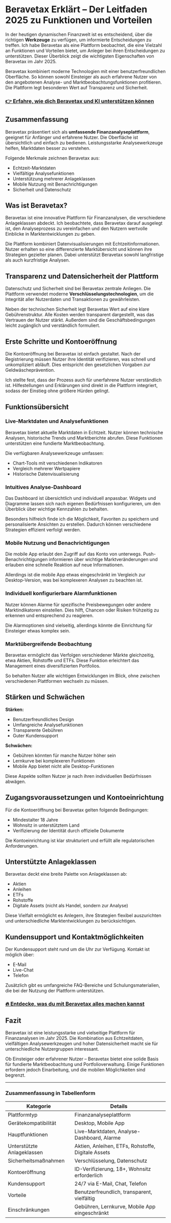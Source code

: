 # Beravetax Erklärt – Der Leitfaden 2025 zu Funktionen und Vorteilen
   
In der heutigen dynamischen Finanzwelt ist es entscheidend, über die richtigen **Werkzeuge** zu verfügen, um informierte Entscheidungen zu treffen. Ich habe Beravetax als eine Plattform beobachtet, die eine Vielzahl an Funktionen und Vorteilen bietet, um Anleger bei ihren Entscheidungen zu unterstützen. Dieser Überblick zeigt die wichtigsten Eigenschaften von Beravetax im Jahr 2025.

Beravetax kombiniert moderne Technologien mit einer benutzerfreundlichen Oberfläche. So können sowohl Einsteiger als auch erfahrene Nutzer von den angebotenen Analyse- und Marktbeobachtungsfunktionen profitieren. Die Plattform legt besonderen Wert auf Transparenz und Sicherheit.

### [👉 Erfahre, wie dich Beravetax und KI unterstützen können](https://tinyurl.com/27bw9fen)
## Zusammenfassung  
Beravetax präsentiert sich als **umfassende Finanzanalyseplattform**, geeignet für Anfänger und erfahrene Nutzer. Die Oberfläche ist übersichtlich und einfach zu bedienen. Leistungsstarke Analysewerkzeuge helfen, Marktdaten besser zu verstehen.

Folgende Merkmale zeichnen Beravetax aus:  
- Echtzeit-Marktdaten  
- Vielfältige Analysefunktionen  
- Unterstützung mehrerer Anlageklassen  
- Mobile Nutzung mit Benachrichtigungen  
- Sicherheit und Datenschutz  

## Was ist Beravetax?  
Beravetax ist eine innovative Plattform für Finanzanalysen, die verschiedene Anlageklassen abdeckt. Ich beobachtete, dass Beravetax darauf ausgelegt ist, den Analyseprozess zu vereinfachen und den Nutzern wertvolle Einblicke in Marktentwicklungen zu geben.

Die Plattform kombiniert Datenvisualisierungen mit Echtzeitinformationen. Nutzer erhalten so eine differenzierte Marktübersicht und können ihre Strategien gezielter planen. Dabei unterstützt Beravetax sowohl langfristige als auch kurzfristige Analysen.

## Transparenz und Datensicherheit der Plattform  
Datenschutz und Sicherheit sind bei Beravetax zentrale Anliegen. Die Plattform verwendet moderne **Verschlüsselungstechnologien**, um die Integrität aller Nutzerdaten und Transaktionen zu gewährleisten.

Neben der technischen Sicherheit legt Beravetax Wert auf eine klare Gebührenstruktur. Alle Kosten werden transparent dargestellt, was das Vertrauen der Nutzer stärkt. Außerdem sind die Geschäftsbedingungen leicht zugänglich und verständlich formuliert.

## Erste Schritte und Kontoeröffnung  
Die Kontoeröffnung bei Beravetax ist einfach gestaltet. Nach der Registrierung müssen Nutzer ihre Identität verifizieren, was schnell und unkompliziert abläuft. Dies entspricht den gesetzlichen Vorgaben zur Geldwäscheprävention.

Ich stellte fest, dass der Prozess auch für unerfahrene Nutzer verständlich ist. Hilfestellungen und Erklärungen sind direkt in die Plattform integriert, sodass der Einstieg ohne größere Hürden gelingt.

## Funktionsübersicht  

### Live-Marktdaten und Analysefunktionen  
Beravetax bietet aktuelle Marktdaten in Echtzeit. Nutzer können technische Analysen, historische Trends und Marktberichte abrufen. Diese Funktionen unterstützen eine fundierte Marktbeobachtung.

Die verfügbaren Analysewerkzeuge umfassen:  
- Chart-Tools mit verschiedenen Indikatoren  
- Vergleich mehrerer Wertpapiere  
- Historische Datenvisualisierung  

### Intuitives Analyse-Dashboard  
Das Dashboard ist übersichtlich und individuell anpassbar. Widgets und Diagramme lassen sich nach eigenen Bedürfnissen konfigurieren, um den Überblick über wichtige Kennzahlen zu behalten.

Besonders hilfreich finde ich die Möglichkeit, Favoriten zu speichern und personalisierte Ansichten zu erstellen. Dadurch können verschiedene Strategien effizient verfolgt werden.

### Mobile Nutzung und Benachrichtigungen  
Die mobile App erlaubt den Zugriff auf das Konto von unterwegs. Push-Benachrichtigungen informieren über wichtige Marktveränderungen und erlauben eine schnelle Reaktion auf neue Informationen.

Allerdings ist die mobile App etwas eingeschränkt im Vergleich zur Desktop-Version, was bei komplexeren Analysen zu beachten ist.

### Individuell konfigurierbare Alarmfunktionen  
Nutzer können Alarme für spezifische Preisbewegungen oder andere Marktindikatoren einstellen. Dies hilft, Chancen oder Risiken frühzeitig zu erkennen und entsprechend zu reagieren.

Die Alarmoptionen sind vielseitig, allerdings könnte die Einrichtung für Einsteiger etwas komplex sein.

### Marktübergreifende Beobachtung  
Beravetax ermöglicht das Verfolgen verschiedener Märkte gleichzeitig, etwa Aktien, Rohstoffe und ETFs. Diese Funktion erleichtert das Management eines diversifizierten Portfolios.

So behalten Nutzer alle wichtigen Entwicklungen im Blick, ohne zwischen verschiedenen Plattformen wechseln zu müssen.

## Stärken und Schwächen  
**Stärken:**  
- Benutzerfreundliches Design  
- Umfangreiche Analysefunktionen  
- Transparente Gebühren  
- Guter Kundensupport  

**Schwächen:**  
- Gebühren könnten für manche Nutzer höher sein  
- Lernkurve bei komplexeren Funktionen  
- Mobile App bietet nicht alle Desktop-Funktionen  

Diese Aspekte sollten Nutzer je nach ihren individuellen Bedürfnissen abwägen.

## Zugangsvoraussetzungen und Kontoeinrichtung  
Für die Kontoeröffnung bei Beravetax gelten folgende Bedingungen:  
- Mindestalter 18 Jahre  
- Wohnsitz in unterstütztem Land  
- Verifizierung der Identität durch offizielle Dokumente  

Die Kontoeinrichtung ist klar strukturiert und erfüllt alle regulatorischen Anforderungen.

## Unterstützte Anlageklassen  
Beravetax deckt eine breite Palette von Anlageklassen ab:  
- Aktien  
- Anleihen  
- ETFs  
- Rohstoffe  
- Digitale Assets (nicht als Handel, sondern zur Analyse)  

Diese Vielfalt ermöglicht es Anlegern, ihre Strategien flexibel auszurichten und unterschiedliche Marktentwicklungen zu berücksichtigen.

## Kundensupport und Kontaktmöglichkeiten  
Der Kundensupport steht rund um die Uhr zur Verfügung. Kontakt ist möglich über:  
- E-Mail  
- Live-Chat  
- Telefon  

Zusätzlich gibt es umfangreiche FAQ-Bereiche und Schulungsmaterialien, die bei der Nutzung der Plattform unterstützen.

### [🔥 Entdecke, was du mit Beravetax alles machen kannst](https://tinyurl.com/27bw9fen)
## Fazit  
Beravetax ist eine leistungsstarke und vielseitige Plattform für Finanzanalysen im Jahr 2025. Die Kombination aus Echtzeitdaten, vielfältigen Analysewerkzeugen und hoher Datensicherheit macht sie für unterschiedliche Nutzergruppen interessant.

Ob Einsteiger oder erfahrener Nutzer – Beravetax bietet eine solide Basis für fundierte Marktbeobachtung und Portfolioverwaltung. Einige Funktionen erfordern jedoch Einarbeitung, und die mobilen Möglichkeiten sind begrenzt.

---

### Zusammenfassung in Tabellenform  

| Kategorie                  | Details                                      |
|---------------------------|----------------------------------------------|
| Plattformtyp              | Finanzanalyseplattform                        |
| Gerätekompatibilität       | Desktop, Mobile App                           |
| Hauptfunktionen           | Live-Marktdaten, Analyse-Dashboard, Alarme  |
| Unterstützte Anlageklassen | Aktien, Anleihen, ETFs, Rohstoffe, Digitale Assets |
| Sicherheitsmaßnahmen      | Verschlüsselung, Datenschutz                  |
| Kontoeröffnung            | ID-Verifizierung, 18+, Wohnsitz erforderlich |
| Kundensupport             | 24/7 via E-Mail, Chat, Telefon                |
| Vorteile                  | Benutzerfreundlich, transparent, vielfältig  |
| Einschränkungen           | Gebühren, Lernkurve, Mobile App eingeschränkt|